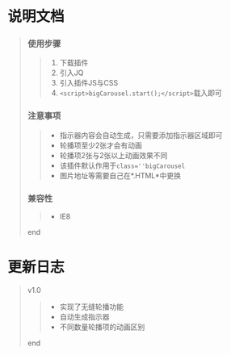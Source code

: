 # 说明文档
> ### 使用步骤
>> 1. 下载插件
>> 2. 引入JQ
>> 3. 引入插件JS与CSS
>> 4. `<script>bigCarousel.start();</script>`载入即可
> ### 注意事项
>> * 指示器内容会自动生成，只需要添加指示器区域即可
>> * 轮播项至少2张才会有动画
>> * 轮播项2张与2张以上动画效果不同
>> * 该插件默认作用于`class=''bigCarousel`
>> * 图片地址等需要自己在*.HTML*中更换
> ### 兼容性
>> * IE8
>
> end
# 更新日志
> v1.0
>> * 实现了无缝轮播功能
>> * 自动生成指示器
>> * 不同数量轮播项的动画区别
>
> end